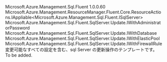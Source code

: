 <Type Name="IUpdate" FullName="Microsoft.Azure.Management.Sql.Fluent.SqlServer.Update.IUpdate">
  <TypeSignature Language="C#" Value="public interface IUpdate : Microsoft.Azure.Management.ResourceManager.Fluent.Core.ResourceActions.IAppliable&lt;Microsoft.Azure.Management.Sql.Fluent.ISqlServer&gt;, Microsoft.Azure.Management.Sql.Fluent.SqlServer.Update.IWithAdministratorPassword, Microsoft.Azure.Management.Sql.Fluent.SqlServer.Update.IWithDatabase, Microsoft.Azure.Management.Sql.Fluent.SqlServer.Update.IWithElasticPool, Microsoft.Azure.Management.Sql.Fluent.SqlServer.Update.IWithFirewallRule" />
  <TypeSignature Language="ILAsm" Value=".class public interface auto ansi abstract IUpdate implements class Microsoft.Azure.Management.ResourceManager.Fluent.Core.ResourceActions.IAppliable`1&lt;class Microsoft.Azure.Management.Sql.Fluent.ISqlServer&gt;, class Microsoft.Azure.Management.ResourceManager.Fluent.Core.ResourceActions.IIndexable, class Microsoft.Azure.Management.Sql.Fluent.SqlServer.Update.IWithAdministratorPassword, class Microsoft.Azure.Management.Sql.Fluent.SqlServer.Update.IWithDatabase, class Microsoft.Azure.Management.Sql.Fluent.SqlServer.Update.IWithElasticPool, class Microsoft.Azure.Management.Sql.Fluent.SqlServer.Update.IWithFirewallRule" />
  <TypeSignature Language="DocId" Value="T:Microsoft.Azure.Management.Sql.Fluent.SqlServer.Update.IUpdate" />
  <TypeSignature Language="VB.NET" Value="Public Interface IUpdate&#xA;Implements IAppliable(Of ISqlServer), IWithAdministratorPassword, IWithDatabase, IWithElasticPool, IWithFirewallRule" />
  <TypeSignature Language="F#" Value="type IUpdate = interface&#xA;    interface IAppliable&lt;ISqlServer&gt;&#xA;    interface IIndexable&#xA;    interface IWithAdministratorPassword&#xA;    interface IWithElasticPool&#xA;    interface IWithDatabase&#xA;    interface IWithFirewallRule" />
  <AssemblyInfo>
    <AssemblyName>Microsoft.Azure.Management.Sql.Fluent</AssemblyName>
    <AssemblyVersion>1.0.0.60</AssemblyVersion>
  </AssemblyInfo>
  <Interfaces>
    <Interface>
      <InterfaceName>Microsoft.Azure.Management.ResourceManager.Fluent.Core.ResourceActions.IAppliable&lt;Microsoft.Azure.Management.Sql.Fluent.ISqlServer&gt;</InterfaceName>
    </Interface>
    <Interface>
      <InterfaceName>Microsoft.Azure.Management.Sql.Fluent.SqlServer.Update.IWithAdministratorPassword</InterfaceName>
    </Interface>
    <Interface>
      <InterfaceName>Microsoft.Azure.Management.Sql.Fluent.SqlServer.Update.IWithDatabase</InterfaceName>
    </Interface>
    <Interface>
      <InterfaceName>Microsoft.Azure.Management.Sql.Fluent.SqlServer.Update.IWithElasticPool</InterfaceName>
    </Interface>
    <Interface>
      <InterfaceName>Microsoft.Azure.Management.Sql.Fluent.SqlServer.Update.IWithFirewallRule</InterfaceName>
    </Interface>
  </Interfaces>
  <Docs>
    <summary>
            変更可能なすべての設定を含む、sql Server の更新操作のテンプレートです。
            </summary>
    <remarks>To be added.</remarks>
  </Docs>
  <Members />
</Type>